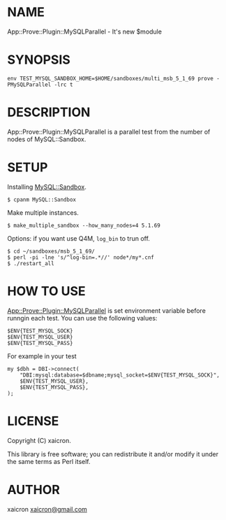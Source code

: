 # NAME

App::Prove::Plugin::MySQLParallel - It's new $module

# SYNOPSIS

    env TEST_MYSQL_SANDBOX_HOME=$HOME/sandboxes/multi_msb_5_1_69 prove -PMySQLParallel -lrc t

# DESCRIPTION

App::Prove::Plugin::MySQLParallel is a parallel test from the number of nodes of MySQL::Sandbox.

# SETUP

Installing [MySQL::Sandbox](http://search.cpan.org/perldoc?MySQL::Sandbox).

    $ cpanm MySQL::Sandbox

Make multiple instances.

    $ make_multiple_sandbox --how_many_nodes=4 5.1.69

Options: if you want use Q4M, `log_bin` to trun off.

    $ cd ~/sandboxes/msb_5_1_69/
    $ perl -pi -lne 's/^log-bin=.*//' node*/my*.cnf
    $ ./restart_all

# HOW TO USE

[App::Prove::Plugin::MySQLParallel](http://search.cpan.org/perldoc?App::Prove::Plugin::MySQLParallel) is set environment variable before runngin each test.
You can use the following values:

    $ENV{TEST_MYSQL_SOCK}
    $ENV{TEST_MYSQL_USER}
    $ENV{TEST_MYSQL_PASS}

For example in your test

    my $dbh = DBI->connect(
        "DBI:mysql:database=$dbname;mysql_socket=$ENV{TEST_MYSQL_SOCK}",
        $ENV{TEST_MYSQL_USER},
        $ENV{TEST_MYSQL_PASS},
    );

# LICENSE

Copyright (C) xaicron.

This library is free software; you can redistribute it and/or modify
it under the same terms as Perl itself.

# AUTHOR

xaicron <xaicron@gmail.com>
